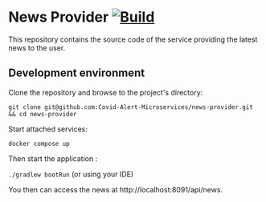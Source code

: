 # News Provider [![Build](https://github.com/Covid-Alert-Microservices/news-provider/actions/workflows/build.yaml/badge.svg)](https://github.com/Covid-Alert-Microservices/news-provider/actions/workflows/build.yaml)

This repository contains the source code of the service providing the latest news to the user.

## Development environment

Clone the repository and browse to the project's directory:

`git clone git@github.com:Covid-Alert-Microservices/news-provider.git && cd news-provider`

Start attached services:

`docker compose up`

Then start the application :

`./gradlew bootRun` (or using your IDE)

You then can access the news at http://localhost:8091/api/news.
